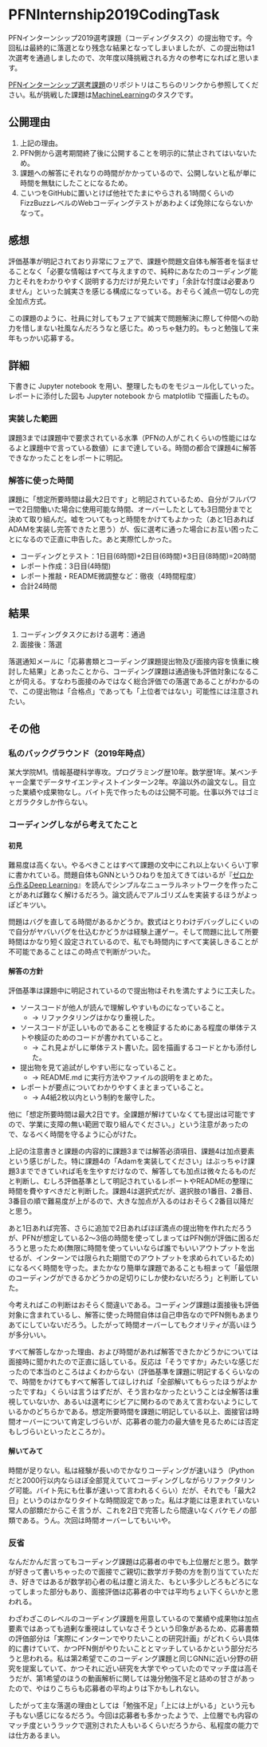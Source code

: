 # PFNInternship2019CodingTask

PFNインターンシップ2019選考課題（コーディングタスク）の提出物です。今回私は最終的に落選となり残念な結果となってしまいましたが、この提出物は1次選考を通過しましたので、次年度以降挑戦される方々の参考になればと思います。

[PFNインターンシップ選考課題](https://github.com/pfnet/intern-coding-tasks)のリポジトリはこちらのリンクから参照してください。私が挑戦した課題は[MachineLearning](https://github.com/pfnet/intern-coding-tasks/tree/master/2019/machine_learning)のタスクです。

## 公開理由
1. 上記の理由。
2. PFN側から選考期間終了後に公開することを明示的に禁止されてはいないため。
3. 課題への解答にそれなりの時間がかかっているので、公開しないと私が単に時間を無駄にしたことになるため。
4. こいつをGitHubに置いとけば他社でたまにやらされる1時間くらいのFizzBuzzレベルのWebコーディングテストがあわよくば免除にならないかなって。

## 感想
評価基準が明記されており非常にフェアで、課題や問題文自体も解答者を悩ませることなく「必要な情報はすべて与えますので、純粋にあなたのコーディング能力とそれをわかりやすく説明する力だけが見たいです」「余計な忖度は必要ありません」といった誠実さを感じる構成になっている。おそらく減点一切なしの完全加点方式。

この課題のように、社員に対してもフェアで誠実で問題解決に際して仲間への助力を惜しまない社風なんだろうなと感じた。めっちゃ魅力的。もっと勉強して来年もっかい応募する。

## 詳細
下書きに Jupyter notebook を用い、整理したものをモジュール化していった。レポートに添付した図も Jupyter notebook から matplotlib で描画したもの。

### 実装した範囲
課題3までは課題中で要求されている水準（PFNの人がこれくらいの性能にはなるよと課題中で言っている数値）にまで達している。時間の都合で課題4に解答できなかったことをレポートに明記。

### 解答に使った時間
課題に「想定所要時間は最大2日です」と明記されているため、自分がフルパワーで2日間働いた場合に使用可能な時間、オーバーしたとしても3日間分までと決めて取り組んだ。嘘をついてもっと時間をかけてもよかった（あと1日あればADAMを実装し完答できたと思う）が、仮に選考に通った場合にお互い困ったことになるので正直に申告した。あと実際忙しかった。

* コーディングとテスト：1日目(6時間)+2日目(6時間)+3日目(8時間)=20時間
* レポート作成：3日目(4時間)
* レポート推敲・README微調整など：徹夜（4時間程度）
* 合計24時間

## 結果
1. コーディングタスクにおける選考：通過
2. 面接後：落選

落選通知メールに「応募書類とコーディング課題提出物及び面接内容を慎重に検討した結果」とあったことから、コーディング課題は通過後も評価対象になることが伺える。すなわち面接のみではなく総合評価での落選であることがわかるので、この提出物は「合格点」であっても「上位者ではない」可能性には注意されたい。

## その他
### 私のバックグラウンド（2019年時点）
某大学院M1。情報基礎科学専攻。プログラミング歴10年。数学歴1年。某ベンチャー企業でデータサイエンティストインターン2年。卒論以外の論文なし。目立った業績や成果物なし。バイト先で作ったものは公開不可能。仕事以外ではゴミとガラクタしか作らない。

### コーディングしながら考えてたこと
#### 初見
難易度は高くない。やるべきことはすべて課題の文中にこれ以上ないくらい丁寧に書かれている。問題自体もGNNというひねりを加えてきてはいるが『[ゼロから作るDeep Learning](https://www.amazon.co.jp/dp/4873117585)』を読んでシンプルなニューラルネットワークを作ったことがあれば難なく解けるだろう。論文読んでアルゴリズムを実装するほうがよっぽどキツい。

問題はバグを直してる時間があるかどうか。数式はとりわけデバッグしにくいので自分がヤバいバグを仕込むかどうかは経験上運ゲー。そして問題に比して所要時間はかなり短く設定されているので、私でも時間内にすべて実装しきることが不可能であることはこの時点で判断がついた。

#### 解答の方針
評価基準は課題中に明記されているので提出物はそれを満たすように工夫した。

* ソースコードが他人が読んで理解しやすいものになっていること。
    * → リファクタリングはかなり重視した。
* ソースコードが正しいものであることを検証するためにある程度の単体テストや検証のためのコードが書かれていること。
    * → これ見よがしに単体テスト書いた。図を描画するコードとかも添付した。
* 提出物を見て追試がしやすい形になっていること。
    * → README.md に実行方法やファイルの説明をまとめた。
* レポートが要点についてわかりやすくまとまっていること。
    * → A4紙2枚以内という制約を厳守した。

他に「想定所要時間は最大2日です。全課題が解けていなくても提出は可能ですので、学業に支障の無い範囲で取り組んでください。」という注意があったので、なるべく時間を守るように心がけた。

上記の注意書きと課題の内容的に課題3までは解答必須項目、課題4は加点要素という感じがした。特に課題4の「Adamを実装してください」はぶっちゃけ課題3までできていれば毛を生やすだけなので、解答しても加点は微々たるものだと判断し、むしろ評価基準として明記されているレポートやREADMEの整理に時間を費やすべきだと判断した。課題4は選択式だが、選択肢の1番目、2番目、3番目の順で難易度が上がるので、大きな加点が入るのはおそらく2番目以降だと思う。

あと1日あれば完答、さらに追加で2日あればほぼ満点の提出物を作れただろうが、PFNが想定している2〜3倍の時間を使ってしまってはPFN側が評価に困るだろうと思ったため(無限に時間を使っていいならば誰でもいいアウトプットを出せるが、インターンでは限られた期間でのアウトプットを求められているため)になるべく時間を守った。またかなり簡単な課題であることも相まって「最低限のコーディングができるかどうかの足切りにしか使わないだろう」と判断していた。

今考えればこの判断はおそらく間違いである。コーディング課題は面接後も評価対象に含まれているし、解答に使った時間自体は自己申告なのでPFN側もあまりあてにしていないだろう。したがって時間オーバーしてもクオリティが高いほうが多分いい。

すべて解答しなかった理由、および時間があれば解答できたかどうかについては面接時に聞かれたので正直に話している。反応は「そうですか」みたいな感じだったので本当のところはよくわからない（評価基準を課題に明記するくらいなので、時間をかけてもすべて解答してほしければ「全部解いてもらったほうがよかったですね」くらいは言うはずだが、そう言わなかったということは全解答は重視していないか、あるいは選考にシビアに関わるのであえて言わないようにしているかのどちらかである。想定所要時間を課題に明記している以上、面接官は時間オーバーについて肯定しづらいが、応募者の能力の最大値を見るためには否定もしづらいといったところか）。

#### 解いてみて
時間が足りない。私は経験が長いのでかなりコーディングが速いほう（Pythonだと2000行以内ならほぼ全部覚えていてコーディングしながらリファクタリング可能。バイト先にも仕事が速いって言われるくらい）だが、それでも「最大2日」というのはかなりタイトな時間設定であった。私は才能には恵まれていない常人の部類だからこそ言うが、これを2日で完答したら間違いなくバケモノの部類である。うん。次回は時間オーバーしてもいいや。

### 反省
なんだかんだ言ってもコーディング課題は応募者の中でも上位層だと思う。数学が好きって書いちゃったので面接でご親切に数学ガチ勢の方を割り当てていただき、好きではあるが数学初心者の私は塵と消えた、もとい多少しどろもどろになってしまった部分もあり、面接評価は応募者の中では平均ちょい下くらいかと思われる。

わざわざこのレベルのコーディング課題を用意しているので業績や成果物は加点要素ではあっても過剰な重視はしていなさそうという印象があるため、応募書類の評価部分は「実際にインターンでやりたいことの研究計画」がどれくらい具体的に書けていて、かつPFN側がやりたいこととマッチしているかという部分だろうと思われる。私は第2希望でこのコーディング課題と同じGNNに近い分野の研究を提案していて、かつそれに近い研究を大学でやっていたのでマッチ度は高そうだが、第1希望のほうの動画解析に関しては幾分勉強不足と詰めの甘さがあったので、やはりこちらも応募者の平均よりは下かもしれない。

したがって主な落選の理由としては「勉強不足」「上には上がいる」という元も子もない感じになるだろう。今回は応募者も多かったようで、上位層でも内容のマッチ度というラックで選別された人もいるくらいだろうから、私程度の能力では仕方あるまい。
